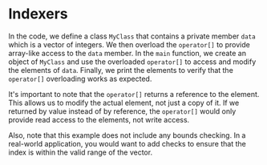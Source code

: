 # Indexers

In the code, we define a class `MyClass` that contains a private member `data` which is a vector of integers. We then overload the `operator[]` to provide array-like access to the `data` member. In the `main` function, we create an object of `MyClass` and use the overloaded `operator[]` to access and modify the elements of `data`. Finally, we print the elements to verify that the `operator[]` overloading works as expected.

It's important to note that the `operator[]` returns a reference to the element. This allows us to modify the actual element, not just a copy of it. If we returned by value instead of by reference, the `operator[]` would only provide read access to the elements, not write access.

Also, note that this example does not include any bounds checking. In a real-world application, you would want to add checks to ensure that the index is within the valid range of the vector.
